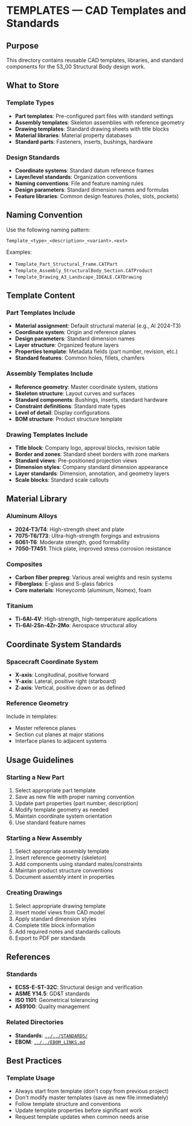 # TEMPLATES — CAD Templates and Standards

## Purpose

This directory contains reusable CAD templates, libraries, and standard components for the 53_00 Structural Body design work.

## What to Store

### Template Types
- **Part templates**: Pre-configured part files with standard settings
- **Assembly templates**: Skeleton assemblies with reference geometry
- **Drawing templates**: Standard drawing sheets with title blocks
- **Material libraries**: Material property databases
- **Standard parts**: Fasteners, inserts, bushings, hardware

### Design Standards
- **Coordinate systems**: Standard datum reference frames
- **Layer/level standards**: Organization conventions
- **Naming conventions**: File and feature naming rules
- **Design parameters**: Standard dimension names and formulas
- **Feature libraries**: Common design features (holes, slots, pockets)

## Naming Convention

Use the following naming pattern:
```
Template_<type>_<description>_<variant>.<ext>
```

Examples:
- `Template_Part_Structural_Frame.CATPart`
- `Template_Assembly_StructuralBody_Section.CATProduct`
- `Template_Drawing_A3_Landscape_IDEALE.CATDrawing`

## Template Content

### Part Templates Include
- **Material assignment**: Default structural material (e.g., Al 2024-T3)
- **Coordinate system**: Origin and reference planes
- **Design parameters**: Standard dimension names
- **Layer structure**: Organized feature layers
- **Properties template**: Metadata fields (part number, revision, etc.)
- **Standard features**: Common holes, fillets, chamfers

### Assembly Templates Include
- **Reference geometry**: Master coordinate system, stations
- **Skeleton structure**: Layout curves and surfaces
- **Standard components**: Bushings, inserts, standard hardware
- **Constraint definitions**: Standard mate types
- **Level of detail**: Display configurations
- **BOM structure**: Product structure template

### Drawing Templates Include
- **Title block**: Company logo, approval blocks, revision table
- **Border and zones**: Standard sheet borders with zone markers
- **Standard views**: Pre-positioned projection views
- **Dimension styles**: Company standard dimension appearance
- **Layer standards**: Dimension, annotation, and geometry layers
- **Scale blocks**: Standard scale callouts

## Material Library

### Aluminum Alloys
- **2024-T3/T4**: High-strength sheet and plate
- **7075-T6/T73**: Ultra-high-strength forgings and extrusions
- **6061-T6**: Moderate strength, good formability
- **7050-T7451**: Thick plate, improved stress corrosion resistance

### Composites
- **Carbon fiber prepreg**: Various areal weights and resin systems
- **Fiberglass**: E-glass and S-glass fabrics
- **Core materials**: Honeycomb (aluminum, Nomex), foam

### Titanium
- **Ti-6Al-4V**: High-strength, high-temperature applications
- **Ti-6Al-2Sn-4Zr-2Mo**: Aerospace structural alloy

## Coordinate System Standards

### Spacecraft Coordinate System
- **X-axis**: Longitudinal, positive forward
- **Y-axis**: Lateral, positive right (starboard)
- **Z-axis**: Vertical, positive down or as defined

### Reference Geometry
Include in templates:
- Master reference planes
- Section cut planes at major stations
- Interface planes to adjacent systems

## Usage Guidelines

### Starting a New Part
1. Select appropriate part template
2. Save as new file with proper naming convention
3. Update part properties (part number, description)
4. Modify template geometry as needed
5. Maintain coordinate system orientation
6. Use standard feature names

### Starting a New Assembly
1. Select appropriate assembly template
2. Insert reference geometry (skeleton)
3. Add components using standard mates/constraints
4. Maintain product structure conventions
5. Document assembly intent in properties

### Creating Drawings
1. Select appropriate drawing template
2. Insert model views from CAD model
3. Apply standard dimension styles
4. Complete title block information
5. Add required notes and standards callouts
6. Export to PDF per standards

## References

### Standards
- **ECSS-E-ST-32C**: Structural design and verification
- **ASME Y14.5**: GD&T standards
- **ISO 1101**: Geometrical tolerancing
- **AS9100**: Quality management

### Related Directories
- **Standards**: [`../../STANDARDS/`](../../STANDARDS/)
- **EBOM**: [`../../EBOM_LINKS.md`](../../EBOM_LINKS.md)

## Best Practices

### Template Usage
- Always start from template (don't copy from previous project)
- Don't modify master templates (save as new file immediately)
- Follow template structure and conventions
- Update template properties before significant work
- Request template updates when common needs arise
